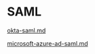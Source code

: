 # SAML

[okta-saml.md](okta-saml.md "mention")

[microsoft-azure-ad-saml.md](microsoft-azure-ad-saml.md "mention")

